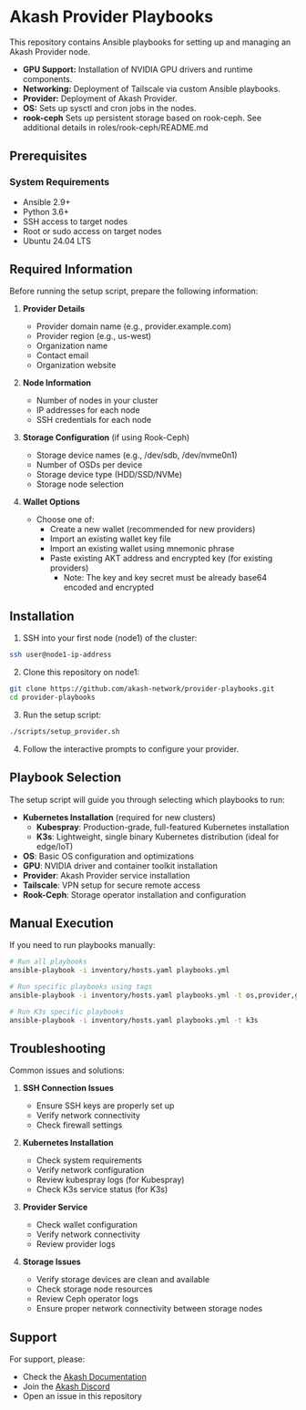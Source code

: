 # Akash Provider Playbooks

This repository contains Ansible playbooks for setting up and managing an Akash Provider node.
- **GPU Support:** Installation of NVIDIA GPU drivers and runtime components.
- **Networking:** Deployment of Tailscale via custom Ansible playbooks.
- **Provider:** Deployment of Akash Provider.
- **OS:** Sets up sysctl and cron jobs in the nodes.
- **rook-ceph** Sets up persistent storage based on rook-ceph. See additional details in roles/rook-ceph/README.md

## Prerequisites

### System Requirements
- Ansible 2.9+
- Python 3.6+
- SSH access to target nodes
- Root or sudo access on target nodes
- Ubuntu 24.04 LTS

## Required Information

Before running the setup script, prepare the following information:

1. **Provider Details**
   - Provider domain name (e.g., provider.example.com)
   - Provider region (e.g., us-west)
   - Organization name
   - Contact email
   - Organization website

2. **Node Information**
   - Number of nodes in your cluster
   - IP addresses for each node
   - SSH credentials for each node

3. **Storage Configuration** (if using Rook-Ceph)
   - Storage device names (e.g., /dev/sdb, /dev/nvme0n1)
   - Number of OSDs per device
   - Storage device type (HDD/SSD/NVMe)
   - Storage node selection

4. **Wallet Options**
   - Choose one of:
     - Create a new wallet (recommended for new providers)
     - Import an existing wallet key file
     - Import an existing wallet using mnemonic phrase
     - Paste existing AKT address and encrypted key (for existing providers)
       - Note: The key and key secret must be already base64 encoded and encrypted

## Installation

1. SSH into your first node (node1) of the cluster:
```bash
ssh user@node1-ip-address
```

2. Clone this repository on node1:
```bash
git clone https://github.com/akash-network/provider-playbooks.git
cd provider-playbooks
```

3. Run the setup script:
```bash
./scripts/setup_provider.sh
```

4. Follow the interactive prompts to configure your provider.

## Playbook Selection

The setup script will guide you through selecting which playbooks to run:

- **Kubernetes Installation** (required for new clusters)
  - **Kubespray**: Production-grade, full-featured Kubernetes installation
  - **K3s**: Lightweight, single binary Kubernetes distribution (ideal for edge/IoT)
- **OS**: Basic OS configuration and optimizations
- **GPU**: NVIDIA driver and container toolkit installation
- **Provider**: Akash Provider service installation
- **Tailscale**: VPN setup for secure remote access
- **Rook-Ceph**: Storage operator installation and configuration

## Manual Execution

If you need to run playbooks manually:

```bash
# Run all playbooks
ansible-playbook -i inventory/hosts.yaml playbooks.yml

# Run specific playbooks using tags
ansible-playbook -i inventory/hosts.yaml playbooks.yml -t os,provider,gpu

# Run K3s specific playbooks
ansible-playbook -i inventory/hosts.yaml playbooks.yml -t k3s
```

## Troubleshooting

Common issues and solutions:

1. **SSH Connection Issues**
   - Ensure SSH keys are properly set up
   - Verify network connectivity
   - Check firewall settings

2. **Kubernetes Installation**
   - Check system requirements
   - Verify network configuration
   - Review kubespray logs (for Kubespray)
   - Check K3s service status (for K3s)

3. **Provider Service**
   - Check wallet configuration
   - Verify network connectivity
   - Review provider logs

4. **Storage Issues**
   - Verify storage devices are clean and available
   - Check storage node resources
   - Review Ceph operator logs
   - Ensure proper network connectivity between storage nodes

## Support

For support, please:
- Check the [Akash Documentation](https://docs.akash.network)
- Join the [Akash Discord](https://discord.gg/akash)
- Open an issue in this repository
